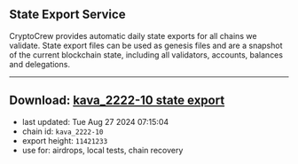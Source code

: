 ## State Export Service
CryptoCrew provides automatic daily state exports for all chains we validate. State export files can be used as genesis files and are a snapshot of the current blockchain state, including all validators, accounts, balances and delegations.

---
**Download: [kava_2222-10 state export](https://dl-eu2.ccvalidators.com/SERVICE/kava/kava_2222-10_export_11421233.json)**
---

- last updated: Tue Aug 27 2024 07:15:04
- chain id: `kava_2222-10`
- export height: `11421233`
- use for: airdrops, local tests, chain recovery
